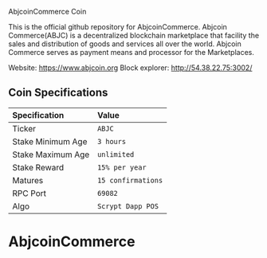 AbjcoinCommerce Coin

This is the official github repository for AbjcoinCommerce.
Abjcoin Commerce(ABJC) is a decentralized blockchain marketplace that facility the sales and distribution of goods and services all over the world. Abjcoin Commerce serves as payment means
and processor for the Marketplaces.

Website:
https://www.abjcoin.org
Block explorer:
http://54.38.22.75:3002/

## Coin Specifications

| Specification | Value |
|:-----------|:-----------|
| Ticker | `ABJC` |
| Stake Minimum Age | `3 hours` |
| Stake Maximum Age | `unlimited` |
| Stake Reward | `15% per year` |
| Matures | `15 confirmations` |
| RPC Port | `69082` |
| Algo | `Scrypt Dapp POS` |# AbjcoinCommerce
# AbjcoinCommerce
